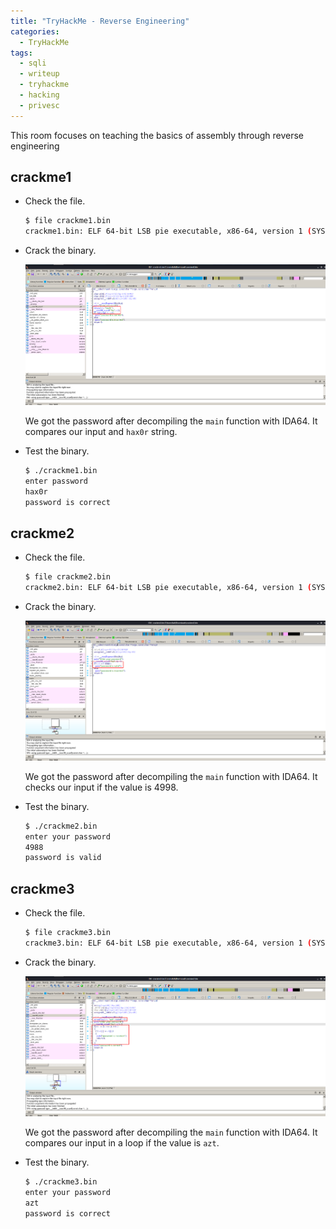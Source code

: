 ```yaml
---
title: "TryHackMe - Reverse Engineering"
categories:
  - TryHackMe
tags:
  - sqli
  - writeup
  - tryhackme
  - hacking
  - privesc
---
```

This room focuses on teaching the basics of assembly through reverse engineering

## crackme1
- Check the file.

    ```bash
    $ file crackme1.bin 
    crackme1.bin: ELF 64-bit LSB pie executable, x86-64, version 1 (SYSV), dynamically linked, interpreter /lib64/ld-linux-x86-64.so.2, for GNU/Linux 3.2.0, BuildID[sha1]=3864320789154e8960133afdf58ddf65f6f8273d, not stripped
    ```

- Crack the binary.

    <a href="/assets/images/tryhackme/RE/1.png"><img src="/assets/images/tryhackme/RE/1.png"></a>

    We got the password after decompiling the `main` function with IDA64. It compares our input and `hax0r` string.

- Test the binary.

    ```bash
    $ ./crackme1.bin 
    enter password
    hax0r
    password is correct
    ```

## crackme2
- Check the file.

    ```bash
    $ file crackme2.bin 
    crackme2.bin: ELF 64-bit LSB pie executable, x86-64, version 1 (SYSV), dynamically linked, interpreter /lib64/ld-linux-x86-64.so.2, for GNU/Linux 3.2.0, BuildID[sha1]=8af6d80df94ca5466ba8a2b9284abf6d703f5cac, not stripped
    ```

- Crack the binary.

    <a href="/assets/images/tryhackme/RE/2.png"><img src="/assets/images/tryhackme/RE/2.png"></a>

    We got the password after decompiling the `main` function with IDA64. It checks our input if the value is 4998.

- Test the binary.

    ```bash
    $ ./crackme2.bin                  
    enter your password
    4988
    password is valid
    ```

## crackme3
- Check the file.

    ```bash
    $ file crackme3.bin
    crackme3.bin: ELF 64-bit LSB pie executable, x86-64, version 1 (SYSV), dynamically linked, interpreter /lib64/ld-linux-x86-64.so.2, for GNU/Linux 3.2.0, BuildID[sha1]=a5df36880cc5174fe34ee4cb962778521c79bc26, not stripped
    ```

- Crack the binary.

    <a href="/assets/images/tryhackme/RE/3.png"><img src="/assets/images/tryhackme/RE/3.png"></a>

    We got the password after decompiling the `main` function with IDA64. It compares our input in a loop if the value is `azt`.

- Test the binary.

    ```bash
    $ ./crackme3.bin
    enter your password
    azt
    password is correct
    ```